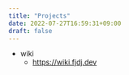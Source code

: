 ```yaml
---
title: "Projects"
date: 2022-07-27T16:59:31+09:00
draft: false
---
```


- wiki
    - https://wiki.fjdj.dev
    